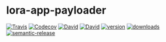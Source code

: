 # lora-app-payloader

[![Travis](https://img.shields.io/travis/rust-lang/rust.svg?style=plastic)](https://travis-ci.org/tkiraly/lora-app-payloader)
[![Codecov](https://img.shields.io/codecov/c/github/tkiraly/lora-app-payloader.svg?style=plastic)](https://codecov.io/gh/tkiraly/lora-app-payloader)
[![David](https://img.shields.io/david/tkiraly/lora-app-payloader.svg?style=plastic)](https://david-dm.org/tkiraly/lora-app-payloader)
[![David](https://img.shields.io/david/dev/tkiraly/lora-app-payloader.svg?style=plastic)](https://david-dm.org/tkiraly/lora-app-payloader)
[![version](https://img.shields.io/npm/v/lora-app-payloader.svg?style=plastic)](http://npm.im/lora-app-payloader)
[![downloads](https://img.shields.io/npm/dm/lora-app-payloader.svg?style=plastic)](https://npm-stat.com/charts.html?package=lora-app-payloader)
[![semantic-release](https://img.shields.io/badge/%20%20%F0%9F%93%A6%F0%9F%9A%80-semantic--release-e10079.svg?style=plastic)](https://github.com/semantic-release/semantic-release)